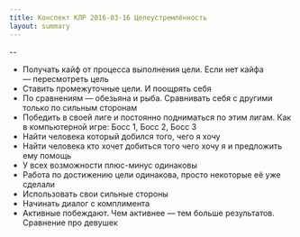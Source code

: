 ```yaml
---
title: Конспект КЛР 2016-03-16 Целеустремлённость
layout: summary
---
```


--

- Получать кайф от процесса выполнения цели. Если нет кайфа — пересмотреть цель
- Ставить промежуточные цели. И поощрять себя
- По сравнениям — обезьяна и рыба. Сравнивать себя с другими только по сильным сторонам
- Победить в своей лиге и постоянно подниматься по этим лигам. Как в компьютерной игре: Босс 1, Босс 2, Босс 3
- Найти человека который добился того, чего я хочу
- Найти человека кто хочет добиться того чего хочу я и предложить ему помощь
- У всех возможности плюс-минус одинаковы
- Работа по достижению цели одинакова, просто некоторые её уже сделали
- Использовать свои сильные стороны
- Начинать диалог с комплимента
- Активные побеждают. Чем активнее — тем больше результатов. Сравнение про девушек